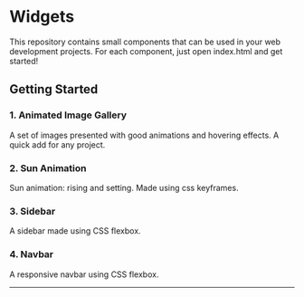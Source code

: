 # Widgets

This repository contains small components that can be used in your web development projects.
For each component, just open index.html and get started!

## Getting Started

### 1. Animated Image Gallery
A set of images presented with good animations and hovering effects. A quick add for any project.

### 2. Sun Animation
Sun animation: rising and setting. Made using css keyframes.

### 3. Sidebar
A sidebar made using CSS flexbox.

### 4. Navbar
A responsive navbar using CSS flexbox.

--- 
